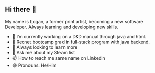 ## Hi there 👋

<!--
**Loganwoodbury/Loganwoodbury** is a ✨ _special_ ✨ repository because its `README.md` (this file) appears on your GitHub profile.

Here are some ideas to get you started:

- 🔭 I’m currently working on ...
- 🌱 I’m currently learning ...
- 👯 I’m looking to collaborate on ...
- 🤔 I’m looking for help with ...
- 💬 Ask me about ...
- 📫 How to reach me: ...
- 😄 Pronouns: ...
- ⚡ Fun fact: ...
-->
My name is Logan, a former print artist, becoming a new software Developer. Always learning and developing new skills.

- 🔭 I’m currently working on a D&D manual through java and html. 
- 🌱 Recnet bootcamp grad in full-stack program with java backend.
- 🤔 Always looking to learn more
- 💬 Ask me about my Steam list
- 📫 How to reach me same name on Linkedin
- 😄 Pronouns: He/Him
